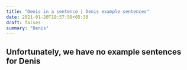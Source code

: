 ```yaml
---
title: "Denis in a sentence | Denis example sentences"
date: 2021-01-20T19:57:50+05:30
draft: falses
summary: "Denis"
---
```

## Unfortunately, we have no example sentences for Denis                 

